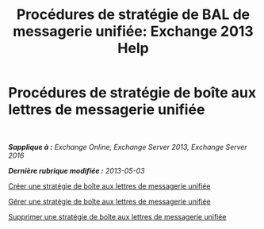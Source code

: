 ﻿---
title: 'Procédures de stratégie de BAL de messagerie unifiée: Exchange 2013 Help'
TOCTitle: Procédures de stratégie de boîte aux lettres de messagerie unifiée
ms:assetid: 37db12de-109f-4e81-9e6a-effab2c2171d
ms:mtpsurl: https://technet.microsoft.com/fr-fr/library/JJ851061(v=EXCHG.150)
ms:contentKeyID: 50555372
ms.date: 05/23/2018
mtps_version: v=EXCHG.150
ms.translationtype: MT
---

# Procédures de stratégie de boîte aux lettres de messagerie unifiée

 

_**Sapplique à :** Exchange Online, Exchange Server 2013, Exchange Server 2016_

_**Dernière rubrique modifiée :** 2013-05-03_

[Créer une stratégie de boîte aux lettres de messagerie unifiée](create-a-um-mailbox-policy-exchange-2013-help.md)

[Gérer une stratégie de boîte aux lettres de messagerie unifiée](manage-a-um-mailbox-policy-exchange-2013-help.md)

[Supprimer une stratégie de boîte aux lettres de messagerie unifiée](delete-a-um-mailbox-policy-exchange-2013-help.md)

